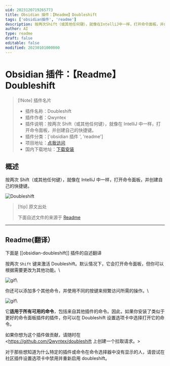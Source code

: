 ```yaml
---
uid: 2023120719265773
title: Obsidian 插件：【Readme】Doubleshift
tags: ['obsidian插件', 'readme']
description: 按两次Shift（或其他任何键），就像在IntelliJ中一样，打开命令面板，并创建自己的快捷键。
author: AI
type: readme
draft: false
editable: false
modified: 20230101000000
---
```


# Obsidian 插件：【Readme】Doubleshift

> [!Note] 插件名片
> - 插件名称：Doubleshift
> - 插件作者：Qwyntex
> - 插件说明：按两次 Shift（或其他任何键），就像在 IntelliJ 中一样，打开命令面板，并创建自己的快捷键。
> - 插件分类：['obsidian 插件 ', 'readme']
> - 项目地址：[点我访问](https://github.com/Qwyntex/doubleshift)
> - 国内下载地址：[下载安装](https://pkmer.cn/products/plugin/pluginMarket/?obsidian-doubleshift)

## 概述

按两次 Shift（或其他任何键），就像在 IntelliJ 中一样，打开命令面板，并创建自己的快捷键。

![Doubleshift](https://cdn.pkmer.cn/covers/obsidian-doubleshift_new.gif!pkmer)

> [!tip] 原文出处
>
>下面自述文件的来源于 [Readme](https://ghproxy.net/https://raw.githubusercontent.com/Qwyntex/doubleshift/master/README.md)
>

---

## Readme(翻译）

下面是 [[obsidian-doubleshift]] 插件的自述翻译

按两次 `Shift` 键来激活 Doubleshift。默认情况下，它会打开命令面板，但你可以根据需要更改为其他功能。\

![gif](https://cdn.pkmer.cn/covers/obsidian-doubleshift_1_0.gif!pkmer)\

你还可以添加多个其他命令，并使用不同的按键来频繁访问所需的操作。\

![gif](https://cdn.pkmer.cn/covers/obsidian-doubleshift_1_1.gif!pkmer)\

它**适用于所有可用的命令**，包括来自其他插件的命令。因此，如果你安装了类似于更好的命令面板插件的插件，你可以在 Doubleshift 设置选项卡中选择打开它的命令。

如果你想为这个插件做贡献，请随时在<https://github.com/Qwyntex/doubleshift 上创建一个拉取请求。>

对于那些想知道为什么特定的插件或命令在命令选择器中没有显示的人，请尝试在社区插件设置选项卡中禁用并重新启用 doubleshift。
